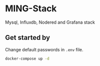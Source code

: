# MING-Stack
 Mysql, Influxdb, Nodered and Grafana stack

## Get started by
Change default passwords in `.env` file.
```bash
docker-compose up -d
```
